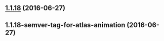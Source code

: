 <a name="1.1.18"></a>
## [1.1.18](https://aui-team-bot/https://bitbucket.org/atlassian/atlaskit-spike/compare/1.1.18-semver-tag-for-atlas-animation...v1.1.18) (2016-06-27)



<a name="1.1.18-semver-tag-for-atlas-animation"></a>
## 1.1.18-semver-tag-for-atlas-animation (2016-06-27)



